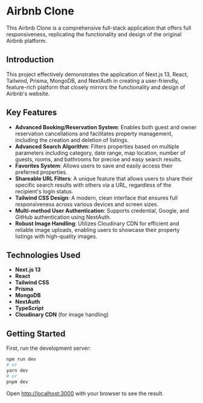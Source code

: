 # Airbnb Clone

This Airbnb Clone is a comprehensive full-stack application that offers full responsiveness, replicating the functionality and design of the original Airbnb platform.

## Introduction

This project effectively demonstrates the application of Next.js 13, React, Tailwind, Prisma, MongoDB, and NextAuth in creating a user-friendly, feature-rich platform that closely mirrors the functionality and design of Airbnb's website.

## Key Features

- **Advanced Booking/Reservation System**: Enables both guest and owner reservation cancellations and facilitates property management, including the creation and deletion of listings.
- **Advanced Search Algorithm**: Filters properties based on multiple parameters including category, date range, map location, number of guests, rooms, and bathrooms for precise and easy search results.
- **Favorites System**: Allows users to save and easily access their preferred properties.
- **Shareable URL Filters**: A unique feature that allows users to share their specific search results with others via a URL, regardless of the recipient's login status.
- **Tailwind CSS Design**: A modern, clean interface that ensures full responsiveness across various devices and screen sizes.
- **Multi-method User Authentication**: Supports credential, Google, and GitHub authentication using NextAuth.
- **Robust Image Handling**: Utilizes Cloudinary CDN for efficient and reliable image uploads, enabling users to showcase their property listings with high-quality images.

## Technologies Used

- **Next.js 13**
- **React**
- **Tailwind CSS**
- **Prisma**
- **MongoDB**
- **NextAuth**
- **TypeScript**
- **Cloudinary CDN** (for image handling)

## Getting Started

First, run the development server:

```bash
npm run dev
# or
yarn dev
# or
pnpm dev
```

Open [http://localhost:3000](http://localhost:3000) with your browser to see the result.
